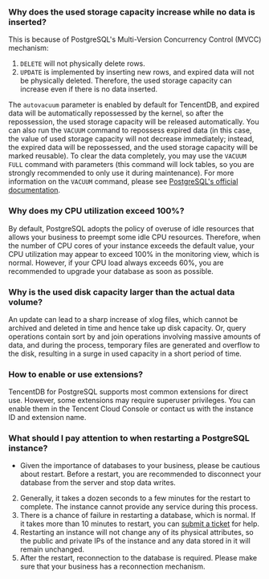 ### Why does the used storage capacity increase while no data is inserted? 
This is because of PostgreSQL's Multi-Version Concurrency Control (MVCC) mechanism:
1. `DELETE` will not physically delete rows.
2. `UPDATE` is implemented by inserting new rows, and expired data will not be physically deleted. Therefore, the used storage capacity can increase even if there is no data inserted.

The `autovacuum` parameter is enabled by default for TencentDB, and expired data will be automatically repossessed by the kernel, so after the repossession, the used storage capacity will be released automatically. You can also run the `VACUUM` command to repossess expired data (in this case, the value of used storage capacity will not decrease immediately; instead, the expired data will be repossessed, and the used storage capacity will be marked reusable). To clear the data completely, you may use the `VACUUM FULL` command with parameters (this command will lock tables, so you are strongly recommended to only use it during maintenance). 
For more information on the `VACUUM` command, please see [PostgreSQL's official documentation](https://www.postgresql.org/docs/current/static/sql-vacuum.html).

### Why does my CPU utilization exceed 100%?
By default, PostgreSQL adopts the policy of overuse of idle resources that allows your business to preempt some idle CPU resources. Therefore, when the number of CPU cores of your instance exceeds the default value, your CPU utilization may appear to exceed 100% in the monitoring view, which is normal.
However, if your CPU load always exceeds 60%, you are recommended to upgrade your database as soon as possible.

### Why is the used disk capacity larger than the actual data volume?
An update can lead to a sharp increase of xlog files, which cannot be archived and deleted in time and hence take up disk capacity. Or, query operations contain sort by and join operations involving massive amounts of data, and during the process, temporary files are generated and overflow to the disk, resulting in a surge in used capacity in a short period of time.

### How to enable or use extensions?
TencentDB for PostgreSQL supports most common extensions for direct use. However, some extensions may require superuser privileges. You can enable them in the Tencent Cloud Console or contact us with the instance ID and extension name.

### What should I pay attention to when restarting a PostgreSQL instance?	
- Given the importance of databases to your business, please be cautious about restart. Before a restart, you are recommended to disconnect your database from the server and stop data writes.
2. Generally, it takes a dozen seconds to a few minutes for the restart to complete. The instance cannot provide any service during this process.
3. There is a chance of failure in restarting a database, which is normal. If it takes more than 10 minutes to restart, you can [submit a ticket](https://console.cloud.tencent.com/workorder/category) for help.
4. Restarting an instance will not change any of its physical attributes, so the public and private IPs of the instance and any data stored in it will remain unchanged.
5. After the restart, reconnection to the database is required. Please make sure that your business has a reconnection mechanism.
